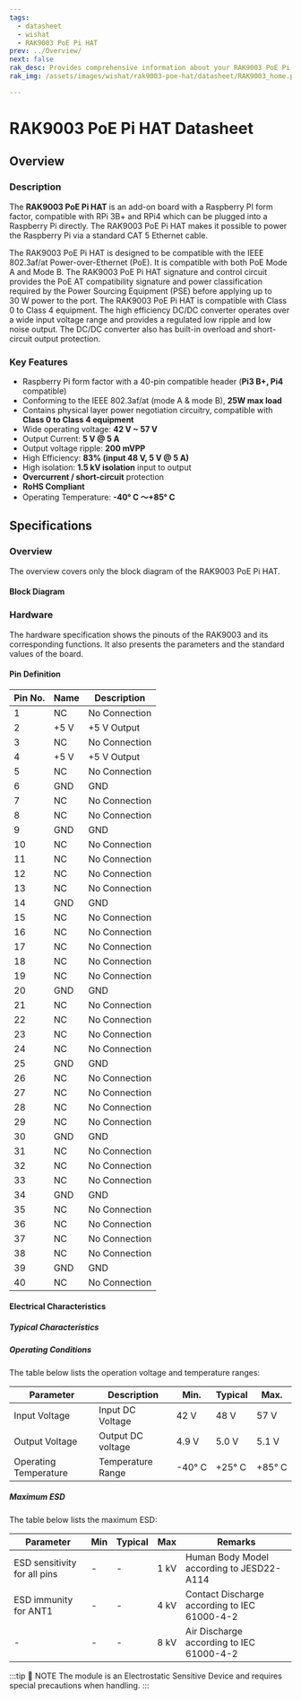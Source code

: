 ```yaml
---
tags:
  - datasheet
  - wishat
  - RAK9003 PoE Pi HAT
prev: ../Overview/
next: false
rak_desc: Provides comprehensive information about your RAK9003 PoE Pi HAT to help you use it. This information includes technical specifications, characteristics, and requirements, and it also discusses the device components.
rak_img: /assets/images/wishat/rak9003-poe-hat/datasheet/RAK9003_home.png

---
```


# RAK9003 PoE Pi HAT Datasheet



## Overview

### Description

The **RAK9003 PoE Pi HAT** is an add-on board with a Raspberry PI form factor, compatible with RPi 3B+ and RPi4 which can be plugged into a Raspberry Pi directly. The RAK9003 PoE Pi HAT makes it possible to power the Raspberry Pi via a standard CAT 5 Ethernet cable.

The RAK9003 PoE Pi HAT is designed to be compatible with the IEEE 802.3af/at Power-over-Ethernet (PoE). It is compatible with both PoE Mode A and Mode B. The RAK9003 PoE Pi HAT signature and control circuit provides the PoE AT compatibility signature and power classification required by the Power Sourcing Equipment (PSE) before applying up to 30&nbsp;W power to the port. The RAK9003 PoE Pi HAT is compatible with Class 0 to Class 4 equipment. The high efficiency DC/DC converter operates over a wide input voltage range and provides a regulated low ripple and low noise output. The DC/DC converter also has built-in overload and short-circuit output protection.

### Key Features

- Raspberry Pi form factor with a 40-pin compatible header (**Pi3 B+, Pi4** compatible)
- Conforming to the IEEE 802.3af/at (mode A & mode B), **25W max load**
- Contains physical layer power negotiation circuitry, compatible with **Class 0 to Class 4 equipment**
- Wide operating voltage: **42&nbsp;V ~ 57&nbsp;V**
- Output Current: **5&nbsp;V @ 5&nbsp;A**
- Output voltage ripple: **200&nbsp;mVPP**
- High Efficiency: **83% (input 48&nbsp;V, 5&nbsp;V @ 5&nbsp;A)**
- High isolation: **1.5&nbsp;kV isolation** input to output
- **Overcurrent / short-circuit** protection
- **RoHS Compliant**
- Operating Temperature: **-40°&nbsp;C ～+85°&nbsp;C**

## Specifications

### Overview

The overview covers only the block diagram of the RAK9003 PoE Pi HAT.

#### Block Diagram

<rk-img
  src="/assets/images/wishat/rak9003-poe-hat/datasheet/poe-hat-block-diagram.png"
  width="70%"
  caption="RAK9003 PoE Pi HAT Block Diagram"
/>

### Hardware

The hardware specification shows the pinouts of the RAK9003 and its corresponding functions. It also presents the parameters and the standard values of the board.

#### Pin Definition

<rk-img
  src="/assets/images/wishat/rak9003-poe-hat/datasheet/raspberry-pi-connector-overview.png"
  width="70%"
  caption="RAK9003 PoE HAT Pinout Diagram"
/>

| **Pin No.** | **Name**  | **Description**  |
| ----------- | --------- | ---------------- |
| 1           | NC        | No Connection    |
| 2           | +5&nbsp;V | +5&nbsp;V Output |
| 3           | NC        | No Connection    |
| 4           | +5&nbsp;V | +5&nbsp;V Output |
| 5           | NC        | No Connection    |
| 6           | GND       | GND              |
| 7           | NC        | No Connection    |
| 8           | NC        | No Connection    |
| 9           | GND       | GND              |
| 10          | NC        | No Connection    |
| 11          | NC        | No Connection    |
| 12          | NC        | No Connection    |
| 13          | NC        | No Connection    |
| 14          | GND       | GND              |
| 15          | NC        | No Connection    |
| 16          | NC        | No Connection    |
| 17          | NC        | No Connection    |
| 18          | NC        | No Connection    |
| 19          | NC        | No Connection    |
| 20          | GND       | GND              |
| 21          | NC        | No Connection    |
| 22          | NC        | No Connection    |
| 23          | NC        | No Connection    |
| 24          | NC        | No Connection    |
| 25          | GND       | GND              |
| 26          | NC        | No Connection    |
| 27          | NC        | No Connection    |
| 28          | NC        | No Connection    |
| 29          | NC        | No Connection    |
| 30          | GND       | GND              |
| 31          | NC        | No Connection    |
| 32          | NC        | No Connection    |
| 33          | NC        | No Connection    |
| 34          | GND       | GND              |
| 35          | NC        | No Connection    |
| 36          | NC        | No Connection    |
| 37          | NC        | No Connection    |
| 38          | NC        | No Connection    |
| 39          | GND       | GND              |
| 40          | NC        | No Connection    |

#### Electrical Characteristics

##### Typical Characteristics

<rk-img
  src="/assets/images/wishat/rak9003-poe-hat/datasheet/noise-fig-1.png"
  width="75%"
  caption="Noise VIN = 42 V, IO = 5 A, 5~20 MHz Bandwidth"
/>

<rk-img
  src="/assets/images/wishat/rak9003-poe-hat/datasheet/transient-response-fig-2.png"
  width="75%"
  caption="Transient Response, VIN = 42 V IO = 50% ~ 100% ~ 50%"
/>

<rk-img
  src="/assets/images/wishat/rak9003-poe-hat/datasheet/noise-fig-3.png"
  width="75%"
  caption="Noise VIN = 48 V, IO = 5 A, 5~20 MHz Bandwidth"
/>

<rk-img
  src="/assets/images/wishat/rak9003-poe-hat/datasheet/transient-response-fig-4.png"
  width="75%"
  caption="Transient Response, VIN = 48 V, IO = 50% ~ 100% ~ 50%"
/>

<rk-img
  src="/assets/images/wishat/rak9003-poe-hat/datasheet/noise-fig-5.png"
  width="75%"
  caption="Noise VIN = 57 V, IO = 5 A, 5~20 MHz Bandwidth"
/>

<rk-img
  src="/assets/images/wishat/rak9003-poe-hat/datasheet/transient-response-fig-6.png"
  width="75%"
  caption="Transient Response VIN = 57 V, IO = 50% ~ 100% ~ 50%"
/>

<rk-img
  src="/assets/images/wishat/rak9003-poe-hat/datasheet/power-down-fig-7.png"
  width="75%"
  caption="Power Down VIN = 42 V, C1: Output Voltage, C2: PSE Out, C3: Input Current, ILoad = 100% IO max"
/>

<rk-img
  src="/assets/images/wishat/rak9003-poe-hat/datasheet/short-circuit-output-fig-8.png"
  width="75%"
  caption="Short-Circuit Output, VIN = 42 V"
/>

<rk-img
  src="/assets/images/wishat/rak9003-poe-hat/datasheet/power-down-fig-9.png"
  width="75%"
  caption="Power Down VIN = 48 V, C1: Output Voltage, C2: PSE Out, C3: Input Current, ILoad = 100% IO max"
/>

<rk-img
  src="/assets/images/wishat/rak9003-poe-hat/datasheet/short-circuit-output-fig-10.png"
  width="75%"
  caption="Short-Circuit Output, VIN = 48 V"
/>

<rk-img
  src="/assets/images/wishat/rak9003-poe-hat/datasheet/power-down-fig-11.png"
  width="75%"
  caption="Power Down, VIN = 57 V, C1: Output Voltage, C2: PSE Out, C3: Input Current, ILoad = 100% IO max"
/>

<rk-img
  src="/assets/images/wishat/rak9003-poe-hat/datasheet/short-circuit-output-fig-12.png"
  width="75%"
  caption="Short-Circuit Output VIN = 57 V"
/>

<rk-img
  src="/assets/images/wishat/rak9003-poe-hat/datasheet/efficiency.png"
  width="75%"
  caption="Efficiency"
/>

<rk-img
  src="/assets/images/wishat/rak9003-poe-hat/datasheet/power-dissipation.png"
  width="75%"
  caption="Power Dissipation"
/>

<rk-img
  src="/assets/images/wishat/rak9003-poe-hat/datasheet/startup-form-fig-15.png"
  width="75%"
  caption="Startup form 56 V 802.3at PSE, C1: Output Voltage, C2: PSE Out, C3: Input Current, ILoad = 100% IO max"
/>

<rk-img
  src="/assets/images/wishat/rak9003-poe-hat/datasheet/derating-curve.png"
  width="75%"
  caption="Derating Curve"
/>

##### Operating Conditions

The table below lists the operation voltage and temperature ranges:

| Parameter             | Description       | Min.        | Typical     | Max.        |
| --------------------- | ----------------- | ----------- | ----------- | ----------- |
| Input Voltage         | Input DC Voltage  | 42&nbsp;V   | 48&nbsp;V   | 57&nbsp;V   |
| Output Voltage        | Output DC voltage | 4.9&nbsp;V  | 5.0&nbsp;V  | 5.1&nbsp;V  |
| Operating Temperature | Temperature Range | -40°&nbsp;C | +25°&nbsp;C | +85°&nbsp;C |

##### Maximum ESD

The table below lists the maximum ESD:

| Parameter                    | Min | Typical | Max       | Remarks                                      |
| ---------------------------- | --- | ------- | --------- | -------------------------------------------- |
| ESD sensitivity for all pins | -   | -       | 1&nbsp;kV | Human Body Model according to JESD22-A114    |
| ESD immunity for ANT1        | -   | -       | 4&nbsp;kV | Contact Discharge according to IEC 61000-4-2 |
| -                            | -   | -       | 8&nbsp;kV | Air Discharge according to IEC 61000-4-2     |

:::tip 📝 NOTE
The module is an Electrostatic Sensitive Device and requires special precautions when handling.
:::
